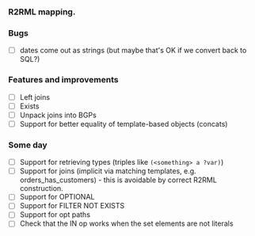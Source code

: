 ### R2RML mapping.

### Bugs
- [ ] dates come out as strings (but maybe that's OK if we convert back to SQL?)

### Features and improvements
- [ ] Left joins
- [ ] Exists
- [ ] Unpack joins into BGPs
- [ ] Support for better equality of template-based objects (concats)

### Some day
- [ ] Support for retrieving types (triples like `(<something> a ?var)`)
- [ ] Support for joins (implicit via matching templates, e.g. orders_has_customers) - this is avoidable by correct R2RML construction.
- [ ] Support for OPTIONAL
- [ ] Support for FILTER NOT EXISTS
- [ ] Support for opt paths
- [ ] Check that the IN op works when the set elements are not literals